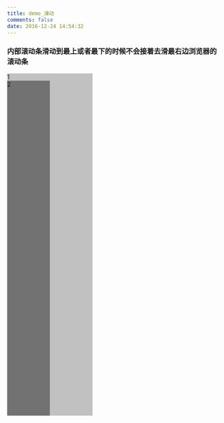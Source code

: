 ```yaml
---
title: demo_滑动
comments: false
date: 2016-12-24 14:54:32
---
```

### 内部滚动条滑动到最上或者最下的时候不会接着去滑最右边浏览器的滚动条

<html>
<div id="div1" style="width: 200px;
	height: 800px;
	background: #c2c1c1;
	overflow: scroll;">1
	<div id="div2" style="width: 100px;
	height: 1300px;
	background: #727272;">2</div>
</div>
</html>

<style >
#div1 {
	width: 200px;
	height: 1000px;
	background: #c2c1c1;
	overflow: scroll;
}

#div2 {
	width: 100px;
	height: 1500px;
	background: #727272;
}
</style>
<script>



window.onload = function () {
	var a = document.getElementById('div1');
	f(a);
}

//内部到边界不滑动，外部滑动
function f(a) {

	a.addEventListener("DOMMouseScroll", f2)
		//ff
	function f2(e) {
		if (a.scrollTop == 0 && e.detail < 0) {
			e.preventDefault();
			a.removeEventListener("DOMMouseScroll", f2)
			a.addEventListener("DOMMouseScroll", f2)
			return;
		}
		if (a.scrollTop == a.scrollHeight - a.clientHeight && e.detail > 0) {
			e.preventDefault();
			a.removeEventListener("DOMMouseScroll", f2)
			a.addEventListener("DOMMouseScroll", f2)
			return;
		}
	}


	//非ff
	a.onmousewheel = function (e) {
		if (a.scrollTop == 0 && e.wheelDelta > 0)
			return false;
		if (a.scrollTop == a.scrollHeight - a.clientHeight && e.wheelDelta < 0)
			return false;

	}
}


</script>